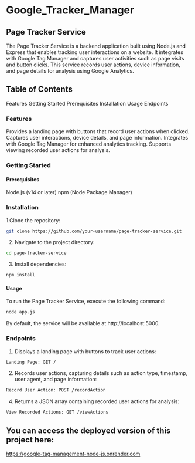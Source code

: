 # Google_Tracker_Manager
## Page Tracker Service
The Page Tracker Service is a backend application built using Node.js and Express that enables tracking 
user interactions on a website. It integrates with Google Tag Manager and captures user activities such
as page visits and button clicks. This service records user actions, device information, and page details 
for analysis using Google Analytics.

## Table of Contents
Features
Getting Started
Prerequisites
Installation
Usage
Endpoints
### Features
Provides a landing page with buttons that record user actions when clicked.
Captures user interactions, device details, and page information.
Integrates with Google Tag Manager for enhanced analytics tracking.
Supports viewing recorded user actions for analysis.
### Getting Started
#### Prerequisites
Node.js (v14 or later)
npm (Node Package Manager)
### Installation
1.Clone the repository:
```bash
git clone https://github.com/your-username/page-tracker-service.git
```
2. Navigate to the project directory:
```bash
cd page-tracker-service
```
3. Install dependencies:
```bash
npm install
```
#### Usage
To run the Page Tracker Service, execute the following command:
```bash
node app.js
```
By default, the service will be available at http://localhost:5000.

### Endpoints
1. Displays a landing page with buttons to track user actions:
```bash
Landing Page: GET /
```
2. Records user actions, capturing details such as action type, timestamp, user agent, and page information:

```bash
Record User Action: POST /recordAction
```
4. Returns a JSON array containing recorded user actions for analysis:
```bash
View Recorded Actions: GET /viewActions
```
## You can access the deployed version of this project here:
https://google-tag-management-node-js.onrender.com

